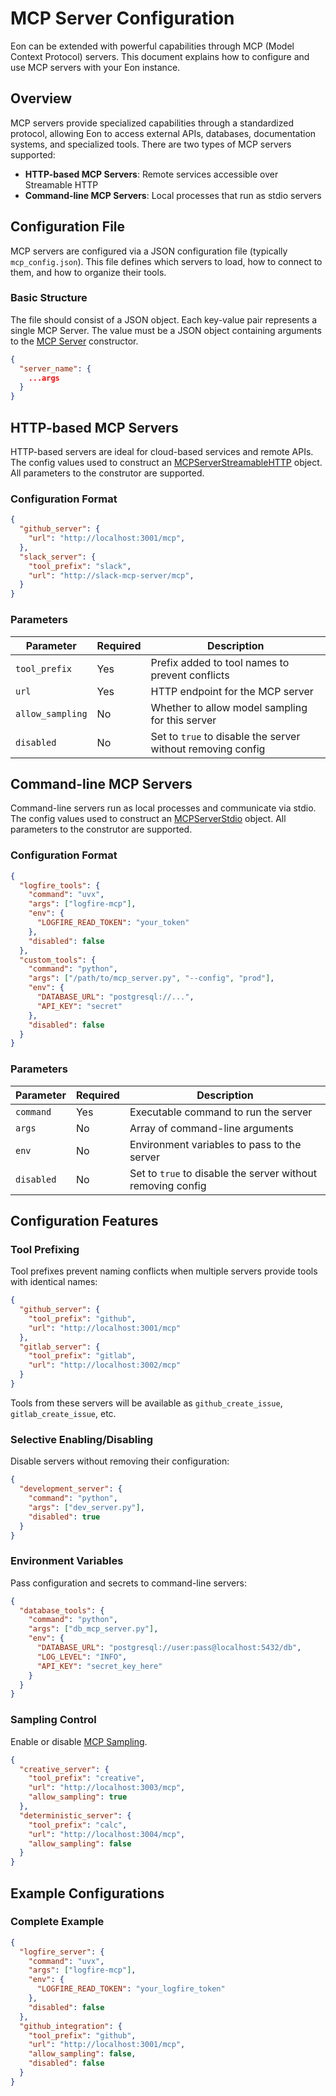 # MCP Server Configuration

Eon can be extended with powerful capabilities through MCP (Model Context Protocol) servers. This document explains how to configure and use MCP servers with your Eon instance.

## Overview

MCP servers provide specialized capabilities through a standardized protocol, allowing Eon to access external APIs, databases, documentation systems, and specialized tools. There are two types of MCP servers supported:

- **HTTP-based MCP Servers**: Remote services accessible over Streamable HTTP
- **Command-line MCP Servers**: Local processes that run as stdio servers

## Configuration File

MCP servers are configured via a JSON configuration file (typically `mcp_config.json`). This file defines which servers to load, how to connect to them, and how to organize their tools.

### Basic Structure

The file should consist of a JSON object. Each key-value pair represents a single MCP Server. The value must be a JSON object containing arguments to the [MCP Server](https://ai.pydantic.dev/api/mcp/) constructor.

```json
{
  "server_name": {
    ...args
  }
}
```

## HTTP-based MCP Servers

HTTP-based servers are ideal for cloud-based services and remote APIs.
The config values used to construct an [MCPServerStreamableHTTP](https://ai.pydantic.dev/api/mcp/#pydantic_ai.mcp.MCPServerStreamableHTTP) object.
All parameters to the construtor are supported.


### Configuration Format

```json
{
  "github_server": {
    "url": "http://localhost:3001/mcp",
  },
  "slack_server": {
    "tool_prefix": "slack",
    "url": "http://slack-mcp-server/mcp",
  }
}
```

### Parameters

| Parameter | Required | Description |
|-----------|----------|-------------|
| `tool_prefix` | Yes | Prefix added to tool names to prevent conflicts |
| `url` | Yes | HTTP endpoint for the MCP server |
| `allow_sampling` | No | Whether to allow model sampling for this server |
| `disabled` | No | Set to `true` to disable the server without removing config |

## Command-line MCP Servers

Command-line servers run as local processes and communicate via stdio.
The config values used to construct an [MCPServerStdio](https://ai.pydantic.dev/api/mcp/#pydantic_ai.mcp.MCPServerStdio) object.
All parameters to the construtor are supported.

### Configuration Format

```json
{
  "logfire_tools": {
    "command": "uvx",
    "args": ["logfire-mcp"],
    "env": {
      "LOGFIRE_READ_TOKEN": "your_token"
    },
    "disabled": false
  },
  "custom_tools": {
    "command": "python",
    "args": ["/path/to/mcp_server.py", "--config", "prod"],
    "env": {
      "DATABASE_URL": "postgresql://...",
      "API_KEY": "secret"
    },
    "disabled": false
  }
}
```

### Parameters

| Parameter | Required | Description |
|-----------|----------|-------------|
| `command` | Yes | Executable command to run the server |
| `args` | No | Array of command-line arguments |
| `env` | No | Environment variables to pass to the server |
| `disabled` | No | Set to `true` to disable the server without removing config |

## Configuration Features

### Tool Prefixing

Tool prefixes prevent naming conflicts when multiple servers provide tools with identical names:

```json
{
  "github_server": {
    "tool_prefix": "github",
    "url": "http://localhost:3001/mcp"
  },
  "gitlab_server": {
    "tool_prefix": "gitlab",
    "url": "http://localhost:3002/mcp"
  }
}
```

Tools from these servers will be available as `github_create_issue`, `gitlab_create_issue`, etc.

### Selective Enabling/Disabling

Disable servers without removing their configuration:

```json
{
  "development_server": {
    "command": "python",
    "args": ["dev_server.py"],
    "disabled": true
  }
}
```

### Environment Variables

Pass configuration and secrets to command-line servers:

```json
{
  "database_tools": {
    "command": "python",
    "args": ["db_mcp_server.py"],
    "env": {
      "DATABASE_URL": "postgresql://user:pass@localhost:5432/db",
      "LOG_LEVEL": "INFO",
      "API_KEY": "secret_key_here"
    }
  }
}
```

### Sampling Control

Enable or disable [MCP Sampling](https://modelcontextprotocol.io/specification/2025-06-18/client/sampling).

```json
{
  "creative_server": {
    "tool_prefix": "creative",
    "url": "http://localhost:3003/mcp",
    "allow_sampling": true
  },
  "deterministic_server": {
    "tool_prefix": "calc",
    "url": "http://localhost:3004/mcp",
    "allow_sampling": false
  }
}
```

## Example Configurations

### Complete Example

```json
{
  "logfire_server": {
    "command": "uvx",
    "args": ["logfire-mcp"],
    "env": {
      "LOGFIRE_READ_TOKEN": "your_logfire_token"
    },
    "disabled": false
  },
  "github_integration": {
    "tool_prefix": "github",
    "url": "http://localhost:3001/mcp",
    "allow_sampling": false,
    "disabled": false
  }
}
```
